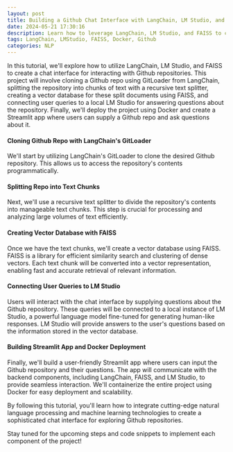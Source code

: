 ```yaml
---
layout: post
title: Building a Github Chat Interface with LangChain, LM Studio, and FAISS
date: 2024-05-21 17:30:16
description: Learn how to leverage LangChain, LM Studio, and FAISS to create a chat interface for Github repositories.
tags: LangChain, LMStudio, FAISS, Docker, Github
categories: NLP
---
```


In this tutorial, we'll explore how to utilize LangChain, LM Studio, and FAISS to create a chat interface for interacting with Github repositories. This project will involve cloning a Github repo using GitLoader from LangChain, splitting the repository into chunks of text with a recursive text splitter, creating a vector database for these split documents using FAISS, and connecting user queries to a local LM Studio for answering questions about the repository. Finally, we'll deploy the project using Docker and create a Streamlit app where users can supply a Github repo and ask questions about it.

#### Cloning Github Repo with LangChain's GitLoader
We'll start by utilizing LangChain's GitLoader to clone the desired Github repository. This allows us to access the repository's contents programmatically.

#### Splitting Repo into Text Chunks
Next, we'll use a recursive text splitter to divide the repository's contents into manageable text chunks. This step is crucial for processing and analyzing large volumes of text efficiently.

#### Creating Vector Database with FAISS
Once we have the text chunks, we'll create a vector database using FAISS. FAISS is a library for efficient similarity search and clustering of dense vectors. Each text chunk will be converted into a vector representation, enabling fast and accurate retrieval of relevant information.

#### Connecting User Queries to LM Studio
Users will interact with the chat interface by supplying questions about the Github repository. These queries will be connected to a local instance of LM Studio, a powerful language model fine-tuned for generating human-like responses. LM Studio will provide answers to the user's questions based on the information stored in the vector database.

#### Building Streamlit App and Docker Deployment
Finally, we'll build a user-friendly Streamlit app where users can input the Github repository and their questions. The app will communicate with the backend components, including LangChain, FAISS, and LM Studio, to provide seamless interaction. We'll containerize the entire project using Docker for easy deployment and scalability.

By following this tutorial, you'll learn how to integrate cutting-edge natural language processing and machine learning technologies to create a sophisticated chat interface for exploring Github repositories.

Stay tuned for the upcoming steps and code snippets to implement each component of the project!
